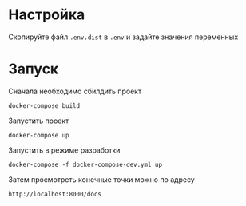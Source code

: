 # Настройка

Скопируйте файл `.env.dist` в `.env` и задайте значения переменных

# Запуск

Сначала необходимо сбилдить проект

    docker-compose build

Запустить проект

    docker-compose up

Запустить в режиме разработки

    docker-compose -f docker-compose-dev.yml up

Затем просмотреть конечные точки можно по адресу

    http://localhost:8000/docs
